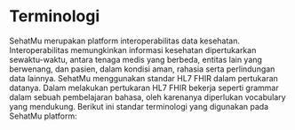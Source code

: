 # Terminologi

SehatMu merupakan platform interoperabilitas data kesehatan. Interoperabilitas memungkinkan informasi kesehatan dipertukarkan sewaktu-waktu, antara tenaga medis yang berbeda, entitas lain yang berwenang, dan pasien, dalam kondisi aman, rahasia serta perlindungan data lainnya. SehatMu menggunakan standar HL7 FHIR dalam pertukaran datanya. Dalam melakukan pertukaran HL7 FHIR bekerja seperti grammar dalam sebuah pembelajaran bahasa, oleh karenanya diperlukan vocabulary yang mendukung. Berikut ini standar terminologi yang digunakan pada SehatMu platform:
